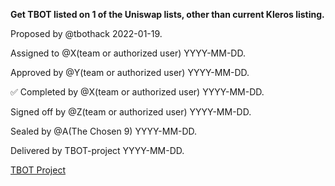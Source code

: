 **Get TBOT listed on 1 of the Uniswap lists, other than current Kleros listing.**

Proposed by @tbothack 2022-01-19.

Assigned to @X(team or authorized user) YYYY-MM-DD.

Approved by @Y(team or authorized user) YYYY-MM-DD.

✅ Completed by @X(team or authorized user) YYYY-MM-DD.

Signed off by @Z(team or authorized user) YYYY-MM-DD.

Sealed by @A(The Chosen 9) YYYY-MM-DD.

Delivered by TBOT-project YYYY-MM-DD.

[TBOT Project](https://tbot.fi)
